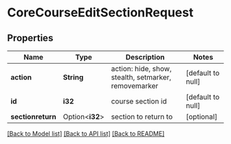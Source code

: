 # CoreCourseEditSectionRequest

## Properties

Name | Type | Description | Notes
------------ | ------------- | ------------- | -------------
**action** | **String** | action: hide, show, stealth, setmarker, removemarker | [default to null]
**id** | **i32** | course section id | [default to null]
**sectionreturn** | Option<**i32**> | section to return to | [optional]

[[Back to Model list]](../README.md#documentation-for-models) [[Back to API list]](../README.md#documentation-for-api-endpoints) [[Back to README]](../README.md)


